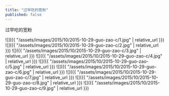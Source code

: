 ```yaml
---
title: "过早吃的宽粉"
published: false
---
```

过早吃的宽粉



![]({{ "/assets/images/2015/10/2015-10-29-guo-zao-c/1.jpg" | relative_url }})
![]({{ "/assets/images/2015/10/2015-10-29-guo-zao-c/2.jpg" | relative_url }})
![]({{ "/assets/images/2015/10/2015-10-29-guo-zao-c/3.jpg" | relative_url }})
![]({{ "/assets/images/2015/10/2015-10-29-guo-zao-c/4.jpg" | relative_url }})
![]({{ "/assets/images/2015/10/2015-10-29-guo-zao-c/5.jpg" | relative_url }})
![]({{ "/assets/images/2015/10/2015-10-29-guo-zao-c/6.jpg" | relative_url }})
![]({{ "/assets/images/2015/10/2015-10-29-guo-zao-c/7.jpg" | relative_url }})
![]({{ "/assets/images/2015/10/2015-10-29-guo-zao-c/8.jpg" | relative_url }})
![]({{ "/assets/images/2015/10/2015-10-29-guo-zao-c/9.jpg" | relative_url }})
